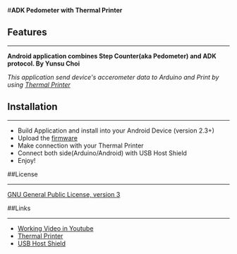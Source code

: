 #**ADK Pedometer with Thermal Printer**


## Features

----------
**Android application combines Step Counter(aka Pedometer) and ADK protocol. By Yunsu Choi**

*This application send device's accerometer data to Arduino and Print by using [Thermal Printer](http://www.sparkfun.com/products/10438)*


## Installation

----------
- Build Application and install into your Android Device (version 2.3+)
- Upload the [firmware](https://github.com/YunsuChoi/Pedometer.arduino)
- Make connection with your Thermal Printer
- Connect both side(Arduino/Android) with USB Host Shield
- Enjoy!


##License

---------- 
[GNU General Public License, version 3](http://www.gnu.org/licenses/gpl.html)


##Links

----------
- [Working Video in Youtube](http://youtu.be/SXDb_zcgmcM) 
- [Thermal Printer](http://www.sparkfun.com/products/10438)
- [USB Host Shield](http://www.circuitsathome.com/mcu/google-open-accessory-interface-for-usb-host-shield-library-2-0-released)
